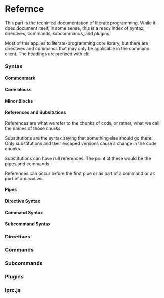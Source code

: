 # Refernce #

This part is the techinical documentation of literate programming. While it does document itself, in some sense, this is a ready index of syntax, directives, commands, subcommands, and plugins.

Most of this applies to literate-programming core library, but there are directives and commands that may only be applicable in the command client. The headings are prefixed with cli: 

### Syntax

#### Commonmark

#### Code blocks

#### Minor Blocks

#### References and Subsitutions

References are what we refer to the chunks of code, or rather, what we call the names of those chunks. 

Substitutions are the syntax saying that something else should go there. Only substitutions and their escaped versions cause a change in the code chunks. 

Substitutions can have null references. The point of these would be the pipes and commands. 

References can occur before the first pipe or as part of a command or as part of a directive. 

#### Pipes

#### Directive Syntax

#### Command Syntax

#### Subcommand Syntax

### Directives

### Commands

### Subcommands

### Plugins

### lprc.js
